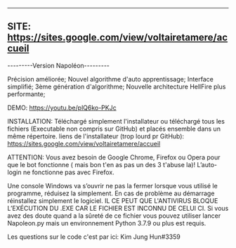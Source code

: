 ------------------------------------
SITE: https://sites.google.com/view/voltairetamere/accueil
------------------------------------
---------Version Napoléon---------

Précision améliorée; 
Nouvel algorithme d'auto apprentissage; 
Interface simplifié; 
3ème génération d'algorithme; 
Nouvelle architecture HellFire plus performante; 

DEMO: https://youtu.be/plQ6ko-PKJc

INSTALLATION:
Téléchargé simplement l'installateur ou téléchargé tous les fichiers (Executable non compris sur GitHub) et placés ensemble dans un même répertoire.
liens de l'installateur (trop lourd pr GitHub): https://sites.google.com/view/voltairetamere/accueil

ATTENTION:
Vous avez besoin de Google Chrome, Firefox ou Opera pour que le bot fonctionne ( mais bon t'en as pas un des 3 t'abuse la)!
L’auto-login ne fonctionne pas avec  Firefox.

Une console Windows va s’ouvrir ne pas la fermer lorsque vous utilisé le programme, réduisez la simplement. 
En cas de problème au démarrage réinstallez simplement le logiciel. 
IL CE PEUT QUE L'ANTIVIRUS BLOQUE L’EXÉCUTION DU .EXE CAR LE FICHIER EST INCONNU DE CELUI CI. 
Si vous avez des doute quand a la sûreté de ce fichier vous pouvez utiliser lancer Napoleon.py mais un environnement Python 3.7.9 ou plus est requis.

Les questions sur le code c'est par ici: Kim Jung Hun#3359
